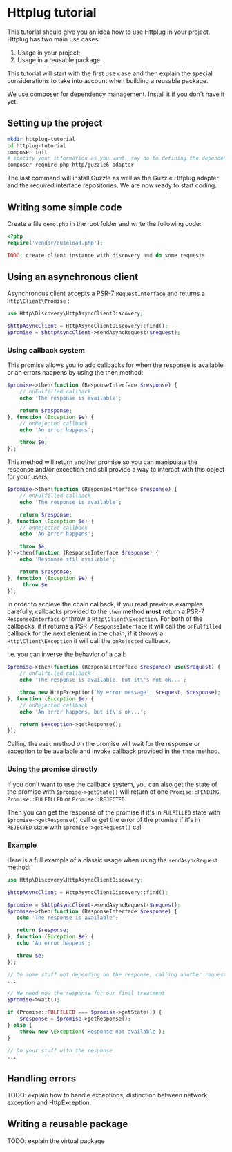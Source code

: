 # Httplug tutorial

This tutorial should give you an idea how to use Httplug in your project. Httplug has two main use cases:

1. Usage in your project;
2. Usage in a reusable package.

This tutorial will start with the first use case and then explain the special considerations to
take into account when building a reusable package.

We use [composer](https://getcomposer.org) for dependency management. Install it if you don't have it yet.


## Setting up the project

``` bash
mkdir httplug-tutorial
cd httplug-tutorial
composer init
# specify your information as you want. say no to defining the dependencies interactively
composer require php-http/guzzle6-adapter
```

The last command will install Guzzle as well as the Guzzle Httplug adapter and the required interface repositories.
We are now ready to start coding.


## Writing some simple code

Create a file `demo.php` in the root folder and write the following code:

``` php
<?php
require('vendor/autoload.php');

TODO: create client instance with discovery and do some requests
```


## Using an asynchronous client

Asynchronous client accepts a PSR-7 `RequestInterface` and returns a `Http\Client\Promise` :

```php
use Http\Discovery\HttpAsyncClientDiscovery;

$httpAsyncClient = HttpAsyncClientDiscovery::find();
$promise = $httpAsyncClient->sendAsyncRequest($request);
```


### Using callback system

This promise allows you to add callbacks for when the response is available or an errors happens by using the then method:

```php
$promise->then(function (ResponseInterface $response) {
    // onFulfilled callback
    echo 'The response is available';

    return $response;
}, function (Exception $e) {
    // onRejected callback
    echo 'An error happens';

    throw $e;
});
```

This method will return another promise so you can manipulate the response and/or exception and
still provide a way to interact with this object for your users:

```php
$promise->then(function (ResponseInterface $response) {
    // onFulfilled callback
    echo 'The response is available';

    return $response;
}, function (Exception $e) {
    // onRejected callback
    echo 'An error happens';

    throw $e;
})->then(function (ResponseInterface $response) {
    echo 'Response stil available';

    return $response;
}, function (Exception $e) {
     throw $e
});
```

In order to achieve the chain callback, if you read previous examples carefully,
callbacks provided to the `then` method __must__  return a PSR-7 `ResponseInterface` or throw a `Http\Client\Exception`.
For both of the callbacks, if it returns a PSR-7 `ResponseInterface`  it will call the `onFulfilled` callback for
the next element in the chain, if it throws a `Http\Client\Exception` it will call the `onRejected` callback.

i.e. you can inverse the behavior of a call:

``` php
$promise->then(function (ResponseInterface $response) use($request) {
    // onFulfilled callback
    echo 'The response is available, but it\'s not ok...';

    throw new HttpException('My error message', $request, $response);
}, function (Exception $e) {
    // onRejected callback
    echo 'An error happens, but it\'s ok...';

    return $exception->getResponse();
});
```

Calling the `wait` method on the promise will wait for the response or exception to be available and
invoke callback provided in the `then` method.


### Using the promise directly

If you don't want to use the callback system, you can also get the state of the promise with `$promise->getState()`
will return of one `Promise::PENDING`, `Promise::FULFILLED` or `Promise::REJECTED`.

Then you can get the response of the promise if it's in `FULFILLED` state with `$promise->getResponse()` call or
get the error of the promise if it's in `REJECTED` state with `$promise->getRequest()` call

### Example

Here is a full example of a classic usage when using the `sendAsyncRequest` method:

```php
use Http\Discovery\HttpAsyncClientDiscovery;

$httpAsyncClient = HttpAsyncClientDiscovery::find();

$promise = $httpAsyncClient->sendAsyncRequest($request);
$promise->then(function (ResponseInterface $response) {
   echo 'The response is available';

   return $response;
}, function (Exception $e) {
   echo 'An error happens';

   throw $e;
});

// Do some stuff not depending on the response, calling another request, etc ..
...

// We need now the response for our final treatment
$promise->wait();

if (Promise::FULFILLED === $promise->getState()) {
    $response = $promise->getResponse();
} else {
    throw new \Exception('Response not available');
}

// Do your stuff with the response
...
```

## Handling errors

TODO: explain how to handle exceptions, distinction between network exception and HttpException.


## Writing a reusable package

TODO: explain the virtual package
